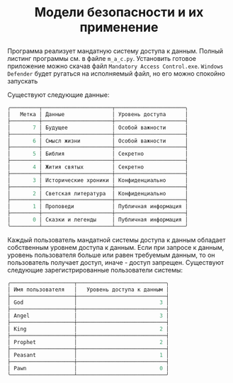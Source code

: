 # <p align = "center"> Модели безопасности и их применение</p>
Программа реализует мандатную систему доступа к данным. Полный листинг программы см. в файле `m_a_c.py`. Установить готовое приложение можно скачав файл `Mandatory Access Control.exe`. `Windows Defender` будет ругаться на исполняемый файл, но его можно спокойно запускать

Существуют  следующие данные: 
```powershell
╭─────────┬──────────────────────┬──────────────────────╮
│   Метка │ Данные               │ Уровень доступа      │
├─────────┼──────────────────────┼──────────────────────┤
│       7 │ Будущее              │ Особой важности      │
├─────────┼──────────────────────┼──────────────────────┤
│       6 │ Смысл жизни          │ Особой важности      │
├─────────┼──────────────────────┼──────────────────────┤
│       5 │ Библия               │ Секретно             │
├─────────┼──────────────────────┼──────────────────────┤
│       4 │ Жития святых         │ Секретно             │
├─────────┼──────────────────────┼──────────────────────┤
│       3 │ Исторические хроники │ Конфиденциально      │
├─────────┼──────────────────────┼──────────────────────┤
│       2 │ Светская литература  │ Конфиденциально      │
├─────────┼──────────────────────┼──────────────────────┤
│       1 │ Проповеди            │ Публичная информация │
├─────────┼──────────────────────┼──────────────────────┤
│       0 │ Сказки и легенды     │ Публичная информация │
╰─────────┴──────────────────────┴──────────────────────╯
```

Каждый пользователь мандатной системы доступа к данным обладает собственным уровнем доступа к данным. Если при запросе к данным, уровень пользователя больше или равен требуемым данным, то он пользователь получает доступ, иначе - доступ запрещен. Существуют следующие зарегистрированные пользователи системы: 

```powershell
╭────────────────────┬────────────────────────────╮
│ Имя пользователя   │   Уровень доступа к данным │
├────────────────────┼────────────────────────────┤
│ God                │                          3 │
├────────────────────┼────────────────────────────┤
│ Angel              │                          3 │
├────────────────────┼────────────────────────────┤
│ King               │                          2 │
├────────────────────┼────────────────────────────┤
│ Prophet            │                          2 │
├────────────────────┼────────────────────────────┤
│ Peasant            │                          1 │
├────────────────────┼────────────────────────────┤
│ Pawn               │                          0 │
╰────────────────────┴────────────────────────────╯
```



